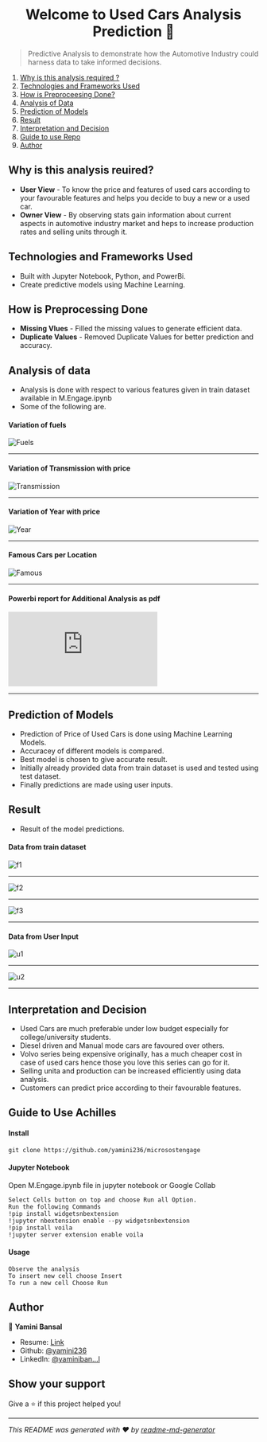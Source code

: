 <h1 align="center">Welcome to Used Cars Analysis Prediction 👋</h1>

> Predictive Analysis to demonstrate how the Automotive Industry could harness data to take informed decisions.

1. [Why is this analysis required ?](#why)
2. [Technologies and Frameworks Used](#tech)
3. [How is Preproceesing Done?](#how)
4. [Analysis of Data](#ss)
5. [Prediction of Models](#prediction)
6. [Result](#result)
7. [Interpretation and Decision](#decide)
8. [Guide to use Repo](#guide)
9. [Author](#author)



<a name="why"></a>
## Why is this analysis reuired?
- **User View** - To know the price and features of used cars according to your favourable features and helps you decide to  buy a new or a used car.
- **Owner View** - By observing stats gain information about current aspects in automotive industry market and heps to increase production rates and selling units through it.
 

<a name="tech"></a>
## Technologies and Frameworks Used
- Built with Jupyter Notebook, Python, and PowerBi.
- Create predictive models using Machine Learning.

<a name="how"></a>
## How is Preprocessing Done
- **Missing Vlues** - Filled the missing values to generate efficient data.
- **Duplicate Values** - Removed Duplicate Values for better prediction and accuracy.


<a name="ss"></a>
## Analysis of data
- Analysis is done with respect to various features given in train dataset available in M.Engage.ipynb
- Some of the following are.

#### Variation of fuels

![Fuels](https://github.com/yamini236/microsostengage/blob/master/ss/fuels.png)
****
#### Variation of Transmission with price

![Transmission](https://github.com/yamini236/microsostengage/blob/master/ss/trasmission.png)
****
#### Variation of Year with price
![Year](https://github.com/yamini236/microsostengage/blob/master/ss/year.png)
****

#### Famous Cars per Location
![Famous](https://github.com/yamini236/microsostengage/blob/master/ss/famouscars.png)
****

#### Powerbi report for Additional Analysis as pdf
![powetbi](https://github.com/yamini236/microsostengage/blob/master/analysisreport.pdf)
****

<a name="prediction"></a>
## Prediction of Models
- Prediction of Price of Used Cars is done using Machine Learning Models.
- Accuracey of different models is compared.
- Best model is chosen to give accurate result.
- Initially already provided data from train dataset is used and tested using test dataset.
- Finally predictions are made using user inputs.

<a name="result"></a>
## Result
- Result of the model predictions.

#### Data from train dataset

![f1](https://github.com/yamini236/microsostengage/blob/master/ss/f1.png)
****

![f2](https://github.com/yamini236/microsostengage/blob/master/ss/f3.png)
****

![f3](https://github.com/yamini236/microsostengage/blob/master/ss/f2.png)
****

#### Data from User Input

![u1](https://github.com/yamini236/microsostengage/blob/master/ss/u1.png)
****

![u2](https://github.com/yamini236/microsostengage/blob/master/ss/u2.png)
****

<a name="decide"></a>
## Interpretation and Decision
- Used Cars are much preferable under low budget especially for college/university students.
- Diesel driven and Manual mode cars are favoured over others.
- Volvo series being expensive originally, has a much cheaper cost in case of used cars hence those you love this series can go for it.
- Selling unita and production can be increased efficiently using data analysis.
- Customers can predict price according to their favourable features.


<a name="guide"></a>
## Guide to Use Achilles
#### Install

```
git clone https://github.com/yamini236/microsostengage
```

#### Jupyter Notebook

Open M.Engage.ipynb file in jupyter notebook or Google Collab
```
Select Cells button on top and choose Run all Option.
Run the following Commands
!pip install widgetsnbextension
!jupyter nbextension enable --py widgetsnbextension
!pip install voila
!jupyter server extension enable voila 
```

#### Usage

```
Observe the analysis
To insert new cell choose Insert
To run a new cell Choose Run
```
<a name="author"></a>
## Author

👤 **Yamini Bansal**

* Resume: [Link](https://drive.google.com/file/d/1MHJ8og7jzpmgrPYMpLe-2mZVmLq3RLJE/view?usp=sharing)
* Github: [@yamini236](https://github.com/yamini236/microsostengage)
* LinkedIn: [@yaminiban...l](https://www.linkedin.com/in/yamini-bansal-4037301bb/)

## Show your support

Give a ⭐️ if this project helped you!

***
_This README was generated with ❤️ by [readme-md-generator](https://github.com/kefranabg/readme-md-generator)_